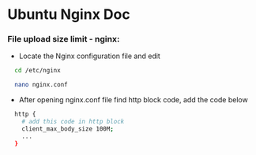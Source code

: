 
# Ubuntu Nginx Doc



### File upload size limit - nginx:

- Locate the Nginx configuration file and edit

```bash
  cd /etc/nginx
```
```bash
  nano nginx.conf
```

- After opening nginx.conf file find http block code, add the code below

```bash
  http {
    # add this code in http block
    client_max_body_size 100M;
    ...
  }
```
